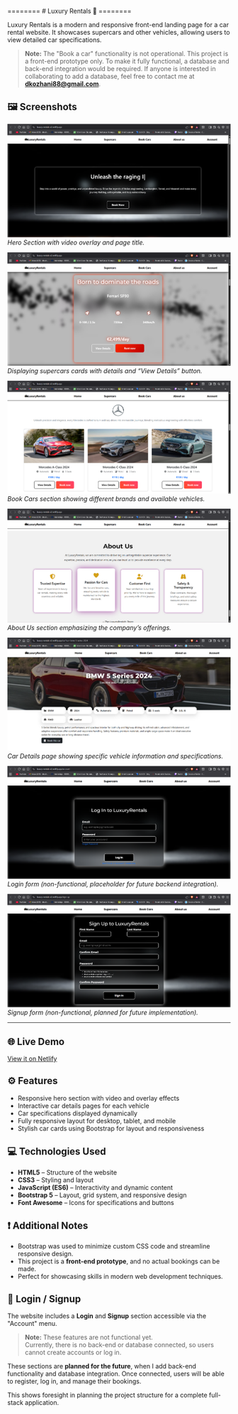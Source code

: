 ======== # Luxury Rentals 🚗 ========

Luxury Rentals is a modern and responsive front-end landing page
for a car rental website. It showcases supercars and other vehicles,
allowing users to view detailed car specifications.

> **Note:** The "Book a car" functionality is not operational.
> This project is a front-end prototype only. To make it fully functional,
> a database and back-end integration would be required. 
> If anyone is interested in collaborating to add a database, 
> feel free to contact me at **dkozhani88@gmail.com**.

## 🖼️ Screenshots

![Hero Section](/Luxury-Rentals/Screenshots/hero.png)  
*Hero Section with video overlay and page title.*

![Supercars Section](/Luxury-Rentals/Screenshots/supercar.png)  
*Displaying supercars cards with details and “View Details” button.*

![Cars Section](/Luxury-Rentals/Screenshots/cars.png)  
*Book Cars section showing different brands and available vehicles.*

![About Us Section](/Luxury-Rentals/Screenshots/about-us.png)  
*About Us section emphasizing the company’s offerings.*

![View Details](/Luxury-Rentals/Screenshots/view-details.png)  
*Car Details page showing specific vehicle information and specifications.*

![Login](/Luxury-Rentals/Screenshots/login.png)  
*Login form (non-functional, placeholder for future backend integration).*

![SignUp](/Luxury-Rentals/Screenshots/signup.png)  
*Signup form (non-functional, planned for future implementation).*

---


## 🌐 Live Demo

[View it on Netlify](https://luxury-rentals-v2.netlify.app/)

## ⚙️ Features

- Responsive hero section with video and overlay effects
- Interactive car details pages for each vehicle
- Car specifications displayed dynamically
- Fully responsive layout for desktop, tablet, and mobile
- Stylish car cards using Bootstrap for layout and responsiveness

## 💻 Technologies Used

- **HTML5** – Structure of the website
- **CSS3** – Styling and layout
- **JavaScript (ES6)** – Interactivity and dynamic content
- **Bootstrap 5** – Layout, grid system, and responsive design
- **Font Awesome** – Icons for specifications and buttons

## ❗ Additional Notes

- Bootstrap was used to minimize custom CSS code and streamline responsive design.
- This project is a **front-end prototype**, and no actual bookings can be made.
- Perfect for showcasing skills in modern web development techniques.

## 🔐 Login / Signup

The website includes a **Login** and **Signup** section accessible via the "Account" menu.  

> **Note:** These features are not functional yet.  
> Currently, there is no back-end or database connected, so users cannot create accounts or log in.  

These sections are **planned for the future**, when I add back-end functionality 
and database integration. Once connected, users will be able to register, log in, 
and manage their bookings.  

This shows foresight in planning the project structure for a complete full-stack application.